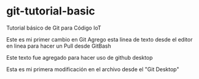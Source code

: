 # git-tutorial-basic
Tutorial básico de Git para Código IoT

Este es mi primer cambio en Git
Agrego esta linea de texto desde el editor en linea para hacer un Pull desde GitBash

Este texto fue agregado para hacer uso de github desktop

Esta es mi primera modificación en el archivo desde el "Git Desktop"
